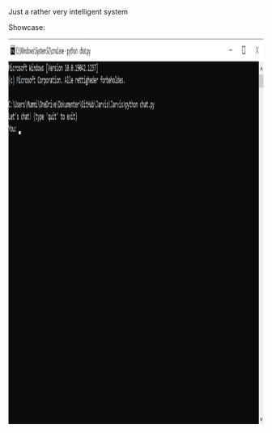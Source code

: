 Just a rather very intelligent system

Showcase:

<!DOCTYPE html>
<html lang="en">
<head>
    <meta charset="UTF-8">
    <meta http-equiv="X-UA-Compatible" content="IE=edge">
    <meta name="viewport" content="width=device-width, initial-scale=1.0">
</head>
<body>
    <img src="Images/Readme.png" alt="Showcase" width="1344" height="762">
</body>
</html>